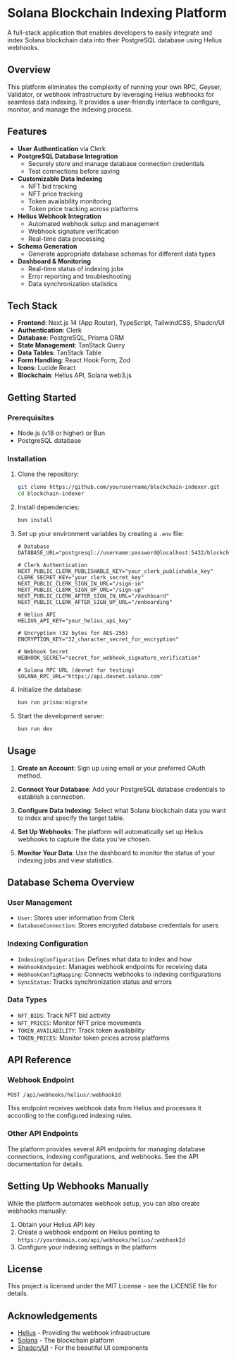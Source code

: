 # Solana Blockchain Indexing Platform

A full-stack application that enables developers to easily integrate and index Solana blockchain data into their PostgreSQL database using Helius webhooks.

## Overview

This platform eliminates the complexity of running your own RPC, Geyser, Validator, or webhook infrastructure by leveraging Helius webhooks for seamless data indexing. It provides a user-friendly interface to configure, monitor, and manage the indexing process.

## Features

- **User Authentication** via Clerk
- **PostgreSQL Database Integration**
  - Securely store and manage database connection credentials
  - Test connections before saving
- **Customizable Data Indexing**
  - NFT bid tracking
  - NFT price tracking
  - Token availability monitoring
  - Token price tracking across platforms
- **Helius Webhook Integration**
  - Automated webhook setup and management
  - Webhook signature verification
  - Real-time data processing
- **Schema Generation**
  - Generate appropriate database schemas for different data types
- **Dashboard & Monitoring**
  - Real-time status of indexing jobs
  - Error reporting and troubleshooting
  - Data synchronization statistics

## Tech Stack

- **Frontend**: Next.js 14 (App Router), TypeScript, TailwindCSS, Shadcn/UI
- **Authentication**: Clerk
- **Database**: PostgreSQL, Prisma ORM
- **State Management**: TanStack Query
- **Data Tables**: TanStack Table
- **Form Handling**: React Hook Form, Zod
- **Icons**: Lucide React
- **Blockchain**: Helius API, Solana web3.js

## Getting Started

### Prerequisites

- Node.js (v18 or higher) or Bun
- PostgreSQL database

### Installation

1. Clone the repository:
   ```bash
   git clone https://github.com/yourusername/blockchain-indexer.git
   cd blockchain-indexer
   ```

2. Install dependencies:
   ```bash
   bun install
   ```

3. Set up your environment variables by creating a `.env` file:
   ```
   # Database
   DATABASE_URL="postgresql://username:password@localhost:5432/blockchain_indexer"

   # Clerk Authentication
   NEXT_PUBLIC_CLERK_PUBLISHABLE_KEY="your_clerk_publishable_key"
   CLERK_SECRET_KEY="your_clerk_secret_key"
   NEXT_PUBLIC_CLERK_SIGN_IN_URL="/sign-in"
   NEXT_PUBLIC_CLERK_SIGN_UP_URL="/sign-up"
   NEXT_PUBLIC_CLERK_AFTER_SIGN_IN_URL="/dashboard"
   NEXT_PUBLIC_CLERK_AFTER_SIGN_UP_URL="/onboarding"

   # Helius API
   HELIUS_API_KEY="your_helius_api_key"

   # Encryption (32 bytes for AES-256)
   ENCRYPTION_KEY="32_character_secret_for_encryption"

   # Webhook Secret
   WEBHOOK_SECRET="secret_for_webhook_signature_verification"

   # Solana RPC URL (devnet for testing)
   SOLANA_RPC_URL="https://api.devnet.solana.com"
   ```

4. Initialize the database:
   ```bash
   bun run prisma:migrate
   ```

5. Start the development server:
   ```bash
   bun run dev
   ```

## Usage

1. **Create an Account**: Sign up using email or your preferred OAuth method.

2. **Connect Your Database**: Add your PostgreSQL database credentials to establish a connection.

3. **Configure Data Indexing**: Select what Solana blockchain data you want to index and specify the target table.

4. **Set Up Webhooks**: The platform will automatically set up Helius webhooks to capture the data you've chosen.

5. **Monitor Your Data**: Use the dashboard to monitor the status of your indexing jobs and view statistics.

## Database Schema Overview

### User Management
- `User`: Stores user information from Clerk
- `DatabaseConnection`: Stores encrypted database credentials for users

### Indexing Configuration
- `IndexingConfiguration`: Defines what data to index and how
- `WebhookEndpoint`: Manages webhook endpoints for receiving data
- `WebhookConfigMapping`: Connects webhooks to indexing configurations
- `SyncStatus`: Tracks synchronization status and errors

### Data Types
- `NFT_BIDS`: Track NFT bid activity
- `NFT_PRICES`: Monitor NFT price movements
- `TOKEN_AVAILABILITY`: Track token availability
- `TOKEN_PRICES`: Monitor token prices across platforms

## API Reference

### Webhook Endpoint

```
POST /api/webhooks/helius/:webhookId
```

This endpoint receives webhook data from Helius and processes it according to the configured indexing rules.

### Other API Endpoints

The platform provides several API endpoints for managing database connections, indexing configurations, and webhooks. See the API documentation for details.

## Setting Up Webhooks Manually

While the platform automates webhook setup, you can also create webhooks manually:

1. Obtain your Helius API key
2. Create a webhook endpoint on Helius pointing to `https://yourdomain.com/api/webhooks/helius/:webhookId`
3. Configure your indexing settings in the platform

## License

This project is licensed under the MIT License - see the LICENSE file for details.

## Acknowledgements

- [Helius](https://helius.xyz) - Providing the webhook infrastructure
- [Solana](https://solana.com) - The blockchain platform
- [Shadcn/UI](https://ui.shadcn.com/) - For the beautiful UI components
